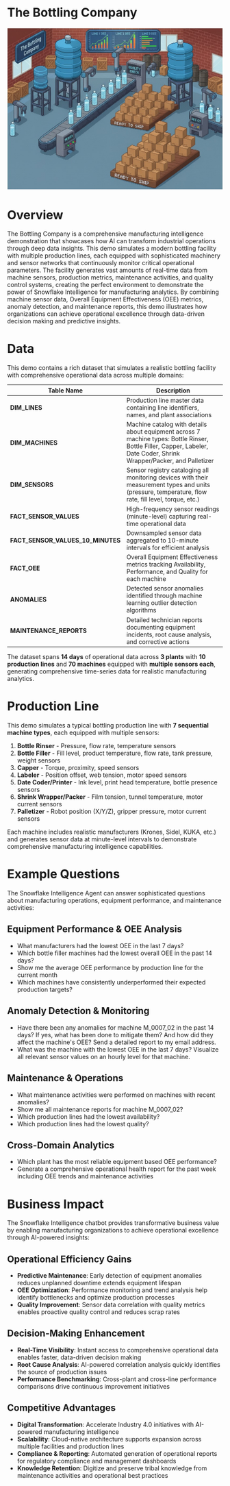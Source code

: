 # The Bottling Company

![BOTTLING_COMPANY](resources/bottling_company.jpg)

# Overview

The Bottling Company is a comprehensive manufacturing intelligence demonstration that showcases how AI can transform industrial operations through deep data insights. This demo simulates a modern bottling facility with multiple production lines, each equipped with sophisticated machinery and sensor networks that continuously monitor critical operational parameters. The facility generates vast amounts of real-time data from machine sensors, production metrics, maintenance activities, and quality control systems, creating the perfect environment to demonstrate the power of Snowflake Intelligence for manufacturing analytics. By combining machine sensor data, Overall Equipment Effectiveness (OEE) metrics, anomaly detection, and maintenance reports, this demo illustrates how organizations can achieve operational excellence through data-driven decision making and predictive insights.

# Data

This demo contains a rich dataset that simulates a realistic bottling facility with comprehensive operational data across multiple domains:

| Table Name | Description |
|------------|-------------|
| **DIM_LINES** | Production line master data containing line identifiers, names, and plant associations |
| **DIM_MACHINES** | Machine catalog with details about equipment across 7 machine types: Bottle Rinser, Bottle Filler, Capper, Labeler, Date Coder, Shrink Wrapper/Packer, and Palletizer |
| **DIM_SENSORS** | Sensor registry cataloging all monitoring devices with their measurement types and units (pressure, temperature, flow rate, fill level, torque, etc.) |
| **FACT_SENSOR_VALUES** | High-frequency sensor readings (minute-level) capturing real-time operational data |
| **FACT_SENSOR_VALUES_10_MINUTES** | Downsampled sensor data aggregated to 10-minute intervals for efficient analysis |
| **FACT_OEE** | Overall Equipment Effectiveness metrics tracking Availability, Performance, and Quality for each machine |
| **ANOMALIES** | Detected sensor anomalies identified through machine learning outlier detection algorithms |
| **MAINTENANCE_REPORTS** | Detailed technician reports documenting equipment incidents, root cause analysis, and corrective actions |

The dataset spans **14 days** of operational data across **3 plants** with **10 production lines** and **70 machines** equipped with **multiple sensors each**, generating comprehensive time-series data for realistic manufacturing analytics.

# Production Line

This demo simulates a typical bottling production line with **7 sequential machine types**, each equipped with multiple sensors:

1. **Bottle Rinser** - Pressure, flow rate, temperature sensors
2. **Bottle Filler** - Fill level, product temperature, flow rate, tank pressure, weight sensors  
3. **Capper** - Torque, proximity, speed sensors
4. **Labeler** - Position offset, web tension, motor speed sensors
5. **Date Coder/Printer** - Ink level, print head temperature, bottle presence sensors
6. **Shrink Wrapper/Packer** - Film tension, tunnel temperature, motor current sensors
7. **Palletizer** - Robot position (X/Y/Z), gripper pressure, motor current sensors

Each machine includes realistic manufacturers (Krones, Sidel, KUKA, etc.) and generates sensor data at minute-level intervals to demonstrate comprehensive manufacturing intelligence capabilities.

# Example Questions

The Snowflake Intelligence Agent can answer sophisticated questions about manufacturing operations, equipment performance, and maintenance activities:

## **Equipment Performance & OEE Analysis**
- What manufacturers had the lowest OEE in the last 7 days?
- Which bottle filler machines had the lowest overall OEE in the past 14 days?
- Show me the average OEE performance by production line for the current month
- Which machines have consistently underperformed their expected production targets?

## **Anomaly Detection & Monitoring**
- Have there been any anomalies for machine M_0007_02 in the past 14 days? If yes, what has been done to mitigate them? And how did they affect the machine's OEE? Send a detailed report to my email address.
- What was the machine with the lowest OEE in the last 7 days? Visualize all relevant sensor values on an hourly level for that machine.

## **Maintenance & Operations**
- What maintenance activities were performed on machines with recent anomalies?
- Show me all maintenance reports for machine M_0007_02?
- Which production lines had the lowest availability?
- Which production lines had the lowest quality?

## **Cross-Domain Analytics**
- Which plant has the most reliable equipment based OEE performance?
- Generate a comprehensive operational health report for the past week including OEE trends and maintenance activities

# Business Impact

The Snowflake Intelligence chatbot provides transformative business value by enabling manufacturing organizations to achieve operational excellence through AI-powered insights:

## **Operational Efficiency Gains**
- **Predictive Maintenance**: Early detection of equipment anomalies reduces unplanned downtime extends equipment lifespan
- **OEE Optimization**: Performance monitoring and trend analysis help identify bottlenecks and optimize production processes
- **Quality Improvement**: Sensor data correlation with quality metrics enables proactive quality control and reduces scrap rates

## **Decision-Making Enhancement**
- **Real-Time Visibility**: Instant access to comprehensive operational data enables faster, data-driven decision making
- **Root Cause Analysis**: AI-powered correlation analysis quickly identifies the source of production issues
- **Performance Benchmarking**: Cross-plant and cross-line performance comparisons drive continuous improvement initiatives

## **Competitive Advantages**
- **Digital Transformation**: Accelerate Industry 4.0 initiatives with AI-powered manufacturing intelligence
- **Scalability**: Cloud-native architecture supports expansion across multiple facilities and production lines
- **Compliance & Reporting**: Automated generation of operational reports for regulatory compliance and management dashboards
- **Knowledge Retention**: Digitize and preserve tribal knowledge from maintenance activities and operational best practices